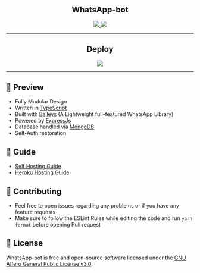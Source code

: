 <!-- ![Just...]() -->

<div align='center'>

<h2> WhatsApp-bot </h2>
  
<a href='https://github.com/Algusan/Whatsapp-bot/releases'>
  
<img src='https://img.shields.io/github/v/release/Algusan/WhatsApp-bot?color=%231e81b0&label=version&style=for-the-badge'>
  
</a>
  
<a href='https://github.com/Algusan/Whatsapp-bot/blob/master/LICENSE'>
  
<img src='https://img.shields.io/github/license/Algusan/WhatsApp-bot?color=%231e81b0&style=for-the-badge'>
  
</a>
  
</div>

---

<div align='center'>
  
## Deploy
  
<a href='https://heroku.com/deploy'>
  
<img src='https://www.herokucdn.com/deploy/button.png'>
  
</a>
  
</div>

---

## 💈 Preview

 - Fully Modular Design
 - Written in [TypeScript](https://www.typescriptlang.org/)
 - Built with [Baileys](https://github.com/adiwajshing/baileys) (A Lightweight full-featured WhatsApp Library)
 - Powered by [ExpressJs](https://expressjs.com/)
 - Database handled via [MongoDB](https://www.mongodb.com/)
 - Self-Auth restoration

 ## 📙 Guide

 - [Self Hosting Guide](https://github.com/Algusan/WhatsApp-bot/blob/master/Self-Hosting-Guide.md)
 - [Heroku Hosting Guide](https://github.com/Algusan/WhatsApp-bot/blob/master/Heroku-Hosting-Guide.md)

 ## 💪 Contributing

 - Feel free to open issues regarding any problems or if you have any feature requests
 - Make sure to follow the ESLint Rules while editing the code and run `yarn format` before opening Pull request

 ## 🎐 License

 WhatsApp-bot is free and open-source software licensed under the [GNU Affero General Public License v3.0](https://github.com/Algusan/WhatsApp-bot/blob/master/LICENSE).
